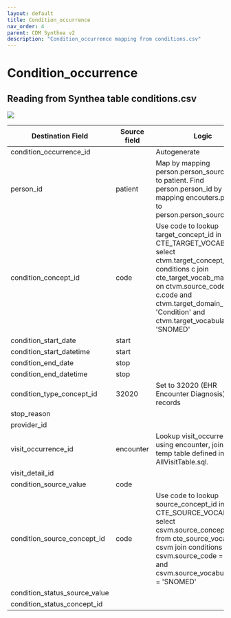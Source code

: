 ```yaml
---
layout: default
title: Condition_occurrence
nav_order: 4
parent: CDM Synthea v2
description: "Condition_occurrence mapping from conditions.csv"
---
```


# Condition_occurrence

## Reading from Synthea table conditions.csv

![](syntheaETL_files/image2.png)

| Destination Field | Source field | Logic | Comment field |
| --- | --- | --- | --- |
| condition_occurrence_id |  |Autogenerate  |  |
| person_id | patient | Map by mapping person.person_source_value to patient.  Find person.person_id by mapping encouters.patient to person.person_source_value. |  |
| condition_concept_id | code | Use code to lookup target_concept_id in CTE_TARGET_VOCAB_MAP:    select ctvm.target_concept_id    from conditions c     join cte_target_vocab_map ctvm       on ctvm.source_code              = c.code     and ctvm.target_domain_id       = 'Condition'     and ctvm.target_vocabulary_id = 'SNOMED' |  |
| condition_start_date | start |  |  |
| condition_start_datetime | start |  |  |
| condition_end_date | stop |  |  |
| condition_end_datetime | stop |  |  |
| condition_type_concept_id |32020  |Set to 32020 (EHR Encounter Diagnosis) for all records | |
| stop_reason |  |  |  |
| provider_id |  |  |  |
| visit_occurrence_id | encounter | Lookup visit_occurrence_id using encounter, joining to temp table defined in AllVisitTable.sql. |  |
| visit_detail_id |  |  |  |
| condition_source_value | code |  |  |
| condition_source_concept_id | code | Use code to lookup source_concept_id in CTE_SOURCE_VOCAB_MAP:     select csvm.source_concept_id     from cte_source_vocab_map csvm      join conditions c        on csvm.source_code                 = c.code      and csvm.source_vocabulary_id  = 'SNOMED' |  |
| condition_status_source_value |  |  |  |
| condition_status_concept_id |  |  |  |
